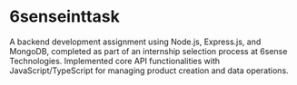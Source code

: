 # 6senseinttask
A backend development assignment using Node.js, Express.js, and MongoDB, completed as part of an internship selection process at 6sense Technologies. Implemented core API functionalities with JavaScript/TypeScript for managing product creation and data operations.
